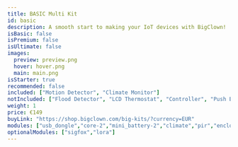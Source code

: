```yaml
---
title: BASIC Multi Kit
id: basic
description: A smooth start to making your IoT devices with BigClown!
isBasic: false
isPremium: false
isUltimate: false
images:
  preview: preview.png
  hover: hover.png
  main: main.png
isStarter: true
recommended: false
included: ["Motion Detector", "Climate Monitor"]
notIncluded: ["Flood Detector", "LCD Thermostat", "Controller", "Push Button", "CO2 Module"]
weight: 1
price: €149
buyLink: "https://shop.bigclown.com/big-kits/?currency=EUR"
modules: ["usb_dongle","core-2","mini_battery-2","climate","pir","enclosures-101-2"]
optionalModules: ["sigfox","lora"]
---
```

